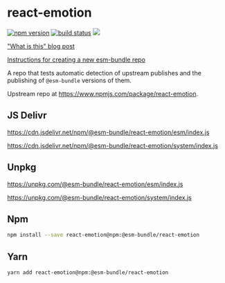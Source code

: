 # react-emotion

[![npm version](https://img.shields.io/npm/v/@esm-bundle/react-emotion.svg?style=flat)](https://www.npmjs.com/package/@esm-bundle/react-emotion) [![build status](https://travis-ci.com/esm-bundle/react-emotion.svg?branch=master)](https://travis-ci.com/esm-bundle/react-emotion) [![](https://data.jsdelivr.com/v1/package/npm/@esm-bundle/react-emotion/badge)](https://www.jsdelivr.com/package/npm/@esm-bundle/react-emotion)

["What is this" blog post](https://medium.com/@joeldenning/an-esm-bundle-for-any-npm-package-5f850db0e04d)

[Instructions for creating a new esm-bundle repo](https://github.com/esm-bundle/new-repo-instructions)

A repo that tests automatic detection of upstream publishes and the publishing of `@esm-bundle` versions of them.

Upstream repo at https://www.npmjs.com/package/react-emotion.

## JS Delivr

https://cdn.jsdelivr.net/npm/@esm-bundle/react-emotion/esm/index.js

https://cdn.jsdelivr.net/npm/@esm-bundle/react-emotion/system/index.js

## Unpkg

https://unpkg.com/@esm-bundle/react-emotion/esm/index.js

https://unpkg.com/@esm-bundle/react-emotion/system/index.js

## Npm

```sh
npm install --save react-emotion@npm:@esm-bundle/react-emotion
```

## Yarn

```sh
yarn add react-emotion@npm:@esm-bundle/react-emotion
```
